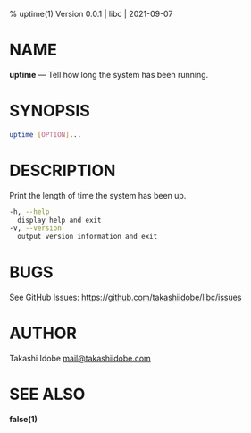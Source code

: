 % uptime(1) Version 0.0.1 | libc | 2021-09-07

NAME
====

**uptime** — Tell how long the system has been running. 

SYNOPSIS
========

```sh
uptime [OPTION]... 
```

DESCRIPTION
===========

Print the length of time the system has been up.

```sh
-h, --help 
  display help and exit
-v, --version 
  output version information and exit
```

BUGS
====

See GitHub Issues: <https://github.com/takashiidobe/libc/issues>

AUTHOR
======

Takashi Idobe <mail@takashiidobe.com>

SEE ALSO
========

**false(1)** 
